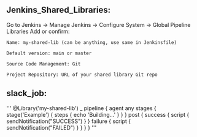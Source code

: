 Jenkins_Shared_Libraries:
--------------------------
Go to Jenkins → Manage Jenkins → Configure System → Global Pipeline Libraries
Add or confirm:

    Name: my-shared-lib (can be anything, use same in Jenkinsfile)

    Default version: main or master

    Source Code Management: Git

    Project Repository: URL of your shared library Git repo
    
slack_job:
---------
'''
@Library('my-shared-lib') _
pipeline {
    agent any
    stages {
        stage('Example') {
            steps {
                echo 'Building...'
            }
        }
    }
    post {
        success {
            script {
                sendNotification("SUCCESS")
            }
        }
        failure {
            script {
                sendNotification("FAILED")
            }
        }
    }
}
'''

